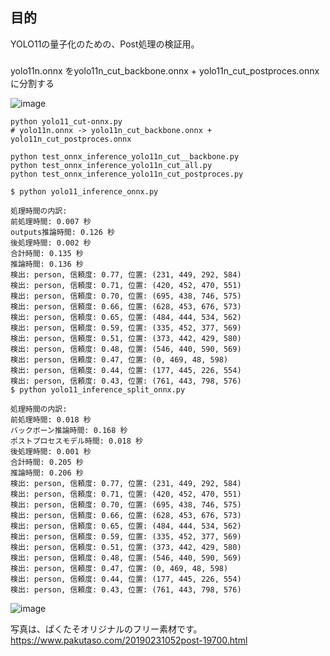 ## 目的

YOLO11の量子化のための、Post処理の検証用。


### 

yolo11n.onnx をyolo11n_cut_backbone.onnx + yolo11n_cut_postproces.onnxに分割する 

![image](https://github.com/user-attachments/assets/026d4b91-19f4-4d60-b2b2-4f8b3f7097b4)

```
python yolo11_cut-onnx.py
# yolo11n.onnx -> yolo11n_cut_backbone.onnx + yolo11n_cut_postproces.onnx
```

```
python test_onnx_inference_yolo11n_cut__backbone.py
python test_onnx_inference_yolo11n_cut_all.py
python test_onnx_inference_yolo11n_cut_postproces.py
```


```
$ python yolo11_inference_onnx.py

処理時間の内訳:
前処理時間: 0.007 秒
outputs推論時間: 0.126 秒
後処理時間: 0.002 秒
合計時間: 0.135 秒
推論時間: 0.136 秒
検出: person, 信頼度: 0.77, 位置: (231, 449, 292, 584)
検出: person, 信頼度: 0.71, 位置: (420, 452, 470, 551)
検出: person, 信頼度: 0.70, 位置: (695, 438, 746, 575)
検出: person, 信頼度: 0.66, 位置: (628, 453, 676, 573)
検出: person, 信頼度: 0.65, 位置: (484, 444, 534, 562)
検出: person, 信頼度: 0.59, 位置: (335, 452, 377, 569)
検出: person, 信頼度: 0.51, 位置: (373, 442, 429, 580)
検出: person, 信頼度: 0.48, 位置: (546, 440, 590, 569)
検出: person, 信頼度: 0.47, 位置: (0, 469, 48, 598)
検出: person, 信頼度: 0.44, 位置: (177, 445, 226, 554)
検出: person, 信頼度: 0.43, 位置: (761, 443, 798, 576)
$ python yolo11_inference_split_onnx.py

処理時間の内訳:
前処理時間: 0.018 秒
バックボーン推論時間: 0.168 秒
ポストプロセスモデル時間: 0.018 秒
後処理時間: 0.001 秒
合計時間: 0.205 秒
推論時間: 0.206 秒
検出: person, 信頼度: 0.77, 位置: (231, 449, 292, 584)
検出: person, 信頼度: 0.71, 位置: (420, 452, 470, 551)
検出: person, 信頼度: 0.70, 位置: (695, 438, 746, 575)
検出: person, 信頼度: 0.66, 位置: (628, 453, 676, 573)
検出: person, 信頼度: 0.65, 位置: (484, 444, 534, 562)
検出: person, 信頼度: 0.59, 位置: (335, 452, 377, 569)
検出: person, 信頼度: 0.51, 位置: (373, 442, 429, 580)
検出: person, 信頼度: 0.48, 位置: (546, 440, 590, 569)
検出: person, 信頼度: 0.47, 位置: (0, 469, 48, 598)
検出: person, 信頼度: 0.44, 位置: (177, 445, 226, 554)
検出: person, 信頼度: 0.43, 位置: (761, 443, 798, 576)
```

![image](https://github.com/user-attachments/assets/3f8e983d-6a30-4d82-bc5f-ef343b8d6ab7)

写真は、ぱくたそオリジナルのフリー素材です。
https://www.pakutaso.com/20190231052post-19700.html

